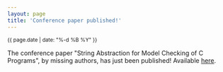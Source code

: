 ```yaml
---
layout: page
title: 'Conference paper published!'
---
```


<small>{{ page.date | date: "%-d %B %Y" }}</small>

The conference paper "String Abstraction for Model Checking of C Programs", by missing authors, has just been published! Available [here](https://doi.org/10.1007/978-3-030-30923-7_5).
